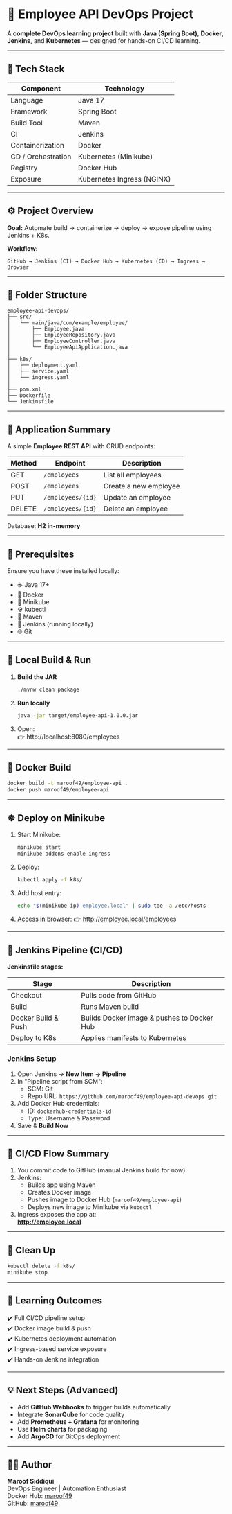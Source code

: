 # 🚀 Employee API DevOps Project

A **complete DevOps learning project** built with **Java (Spring Boot)**, **Docker**, **Jenkins**, and **Kubernetes** — designed for hands-on CI/CD learning.

---

## 🧩 Tech Stack

| Component | Technology |
|------------|-------------|
| Language | Java 17 |
| Framework | Spring Boot |
| Build Tool | Maven |
| CI | Jenkins |
| Containerization | Docker |
| CD / Orchestration | Kubernetes (Minikube) |
| Registry | Docker Hub |
| Exposure | Kubernetes Ingress (NGINX) |

---

## ⚙️ Project Overview

**Goal:** Automate build → containerize → deploy → expose pipeline using Jenkins + K8s.

**Workflow:**
```
GitHub → Jenkins (CI) → Docker Hub → Kubernetes (CD) → Ingress → Browser
```

---

## 📁 Folder Structure

```
employee-api-devops/
├── src/
│   └── main/java/com/example/employee/
│       ├── Employee.java
│       ├── EmployeeRepository.java
│       ├── EmployeeController.java
│       └── EmployeeApiApplication.java
│
├── k8s/
│   ├── deployment.yaml
│   ├── service.yaml
│   └── ingress.yaml
│
├── pom.xml
├── Dockerfile
└── Jenkinsfile
```

---

## 🧱 Application Summary

A simple **Employee REST API** with CRUD endpoints:

| Method | Endpoint | Description |
|--------|-----------|-------------|
| GET | `/employees` | List all employees |
| POST | `/employees` | Create a new employee |
| PUT | `/employees/{id}` | Update an employee |
| DELETE | `/employees/{id}` | Delete an employee |

Database: **H2 in-memory**

---

## 🧰 Prerequisites

Ensure you have these installed locally:

- ☕ Java 17+
- 🐳 Docker
- 🧩 Minikube
- ⚙️ kubectl
- 🧱 Maven
- 🧠 Jenkins (running locally)
- 🌐 Git

---

## 🚀 Local Build & Run

1. **Build the JAR**
   ```bash
   ./mvnw clean package
   ```

2. **Run locally**
   ```bash
   java -jar target/employee-api-1.0.0.jar
   ```

3. Open:  
   👉 http://localhost:8080/employees

---

## 🐳 Docker Build

```bash
docker build -t maroof49/employee-api .
docker push maroof49/employee-api
```

---

## ☸️ Deploy on Minikube

1. Start Minikube:
   ```bash
   minikube start
   minikube addons enable ingress
   ```

2. Deploy:
   ```bash
   kubectl apply -f k8s/
   ```

3. Add host entry:
   ```bash
   echo "$(minikube ip) employee.local" | sudo tee -a /etc/hosts
   ```

4. Access in browser:
   👉 http://employee.local/employees

---

## 🔄 Jenkins Pipeline (CI/CD)

**Jenkinsfile stages:**

| Stage | Description |
|--------|-------------|
| Checkout | Pulls code from GitHub |
| Build | Runs Maven build |
| Docker Build & Push | Builds Docker image & pushes to Docker Hub |
| Deploy to K8s | Applies manifests to Kubernetes |

### Jenkins Setup

1. Open Jenkins → **New Item → Pipeline**
2. In "Pipeline script from SCM":
   - SCM: Git
   - Repo URL: `https://github.com/maroof49/employee-api-devops.git`
3. Add Docker Hub credentials:
   - ID: `dockerhub-credentials-id`
   - Type: Username & Password
4. Save & **Build Now**

---

## 🧠 CI/CD Flow Summary

1. You commit code to GitHub (manual Jenkins build for now).
2. Jenkins:
   - Builds app using Maven
   - Creates Docker image
   - Pushes image to Docker Hub (`maroof49/employee-api`)
   - Deploys new image to Minikube via `kubectl`
3. Ingress exposes the app at:  
   **http://employee.local**

---

## 🧹 Clean Up

```bash
kubectl delete -f k8s/
minikube stop
```

---

## 🧠 Learning Outcomes

✔️ Full CI/CD pipeline setup  
✔️ Docker image build & push  
✔️ Kubernetes deployment automation  
✔️ Ingress-based service exposure  
✔️ Hands-on Jenkins integration  

---

## 💡 Next Steps (Advanced)

- Add **GitHub Webhooks** to trigger builds automatically  
- Integrate **SonarQube** for code quality  
- Add **Prometheus + Grafana** for monitoring  
- Use **Helm charts** for packaging  
- Add **ArgoCD** for GitOps deployment  

---

## 👨‍💻 Author

**Maroof Siddiqui**  
DevOps Engineer | Automation Enthusiast  
Docker Hub: [maroof49](https://hub.docker.com/u/maroof49)  
GitHub: [maroof49](https://github.com/maroof49)
